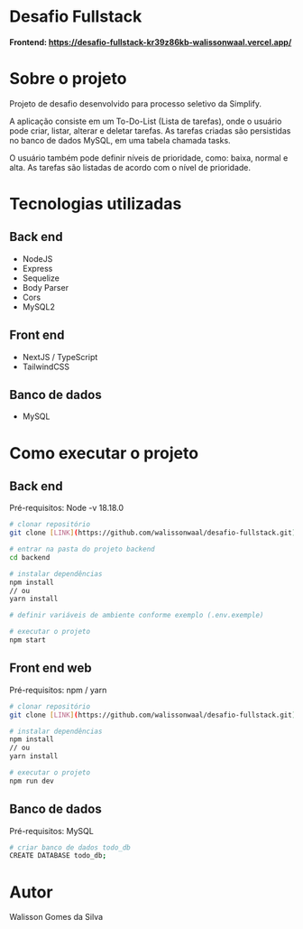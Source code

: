 # Desafio Fullstack

#### Frontend: https://desafio-fullstack-kr39z86kb-walissonwaal.vercel.app/

# Sobre o projeto

Projeto de desafio desenvolvido para processo seletivo da Simplify.

A aplicação consiste em um To-Do-List (Lista de tarefas), onde o usuário pode criar, listar, alterar e deletar tarefas. As tarefas criadas são persistidas no banco de dados MySQL, em uma tabela chamada tasks.

O usuário também pode definir níveis de prioridade, como: baixa, normal e alta. As tarefas são listadas de acordo com o nível de prioridade.

# Tecnologias utilizadas
## Back end
- NodeJS
- Express
- Sequelize
- Body Parser
- Cors
- MySQL2
## Front end
- NextJS / TypeScript
- TailwindCSS
## Banco de dados
- MySQL

# Como executar o projeto

## Back end
Pré-requisitos: Node -v 18.18.0

```bash
# clonar repositório
git clone [LINK](https://github.com/walissonwaal/desafio-fullstack.git)

# entrar na pasta do projeto backend
cd backend

# instalar dependências
npm install
// ou
yarn install

# definir variáveis de ambiente conforme exemplo (.env.exemple)

# executar o projeto
npm start
```

## Front end web
Pré-requisitos: npm / yarn

```bash
# clonar repositório
git clone [LINK](https://github.com/walissonwaal/desafio-fullstack.git)

# instalar dependências
npm install
// ou
yarn install

# executar o projeto
npm run dev
```

## Banco de dados
Pré-requisitos: MySQL

```bash
# criar banco de dados todo_db
CREATE DATABASE todo_db;

```

# Autor

Walisson Gomes da Silva
